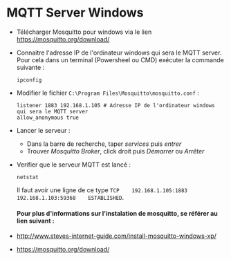 # MQTT Server Windows

* Télécharger Mosquitto pour windows via le lien https://mosquitto.org/download/

* Connaitre l'adresse IP de l'ordinateur windows qui sera le MQTT server. Pour cela dans un terminal (Powersheel ou CMD) exécuter la commande suivante :
  ```
  ipconfig
  ```
* Modifier le fichier ```C:\Program Files\Mosquitto\mosquitto.conf``` :
  ```
  listener 1883 192.168.1.105 # Adresse IP de l'ordinateur windows qui sera le MQTT server
  allow_anonymous true
  ```
* Lancer le serveur :
  - Dans la barre de recherche, taper *services* puis *entrer*
  - Trouver *Mosquitto Broker*, click droit puis *Démarrer* ou *Arrêter*
* Verifier que le serveur MQTT est lancé :
  ```
  netstat
  ```
  Il faut avoir une ligne de ce type ```TCP    192.168.1.105:1883     192.168.1.103:59368    ESTABLISHED```.

  #### Pour plus d'informations sur l'instalation de mosquitto, se référer au lien suivant :
* http://www.steves-internet-guide.com/install-mosquitto-windows-xp/
* https://mosquitto.org/download/
